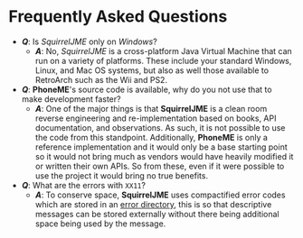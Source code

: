 # Frequently Asked Questions

 * ***Q***: Is _SquirrelJME_ only on _Windows_?
   * ***A***: No, _SquirrelJME_ is a cross-platform Java Virtual Machine that
     can run on a variety of platforms. These include your standard Windows,
     Linux, and Mac OS systems, but also as well those available to RetroArch
     such as the Wii and PS2.
 * ***Q***: **PhoneME**'s source code is available, why do you not use that
   to make development faster?
   * ***A***: One of the major things is that **SquirrelJME** is a clean room
     reverse engineering and re-implementation based on books, API
     documentation, and observations. As such, it is not possible to use the
     code from this standpoint. Additionally, **PhoneME** is only a reference
     implementation and it would only be a base starting point so it would
     not bring much as vendors would have heavily modified it or written
     their own APIs. So from these, even if it were possible to use the
     project it would bring no true benefits.
 * ***Q***: What are the errors with `XX11`?
   * ***A***: To conserve space, **SquirrelJME** uses compactified error
     codes which are stored in an [error directory](error-list.mkd), this is
     so that descriptive messages can be stored externally without there
     being additional space being used by the message.
